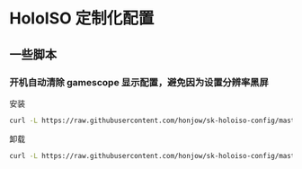 # HoloISO 定制化配置

## 一些脚本

### 开机自动清除 gamescope 显示配置，避免因为设置分辨率黑屏

安装

```bash
curl -L https://raw.githubusercontent.com/honjow/sk-holoiso-config/master/scripts/auto-clear-modes-install.sh | sh
```

卸载

```bash
curl -L https://raw.githubusercontent.com/honjow/sk-holoiso-config/master/scripts/auto-clear-modes-uninstall.sh | sh
```

